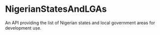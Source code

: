 # NigerianStatesAndLGAs
An API providing the list of Nigerian states and local government areas for development use.
